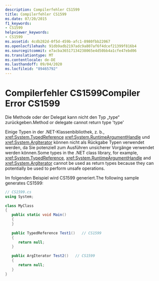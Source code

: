 ```yaml
---
description: Compilerfehler CS1599
title: Compilerfehler CS1599
ms.date: 07/20/2015
f1_keywords:
- CS1599
helpviewer_keywords:
- CS1599
ms.assetid: 4cdb282d-0f5d-459b-afc1-8980fbb22067
ms.openlocfilehash: 91db9adb2197adc9a807af6f4dcef21399f816b4
ms.sourcegitcommit: e7acba36517134238065e4d50bb4a1cfe47ebd06
ms.translationtype: MT
ms.contentlocale: de-DE
ms.lasthandoff: 09/04/2020
ms.locfileid: "89465792"
---
```

# <a name="compiler-error-cs1599"></a><span data-ttu-id="efa5e-103">Compilerfehler CS1599</span><span class="sxs-lookup"><span data-stu-id="efa5e-103">Compiler Error CS1599</span></span>
<span data-ttu-id="efa5e-104">Die Methode oder der Delegat kann nicht den Typ „type“ zurückgeben.</span><span class="sxs-lookup"><span data-stu-id="efa5e-104">Method or delegate cannot return type 'type'</span></span>  
  
 <span data-ttu-id="efa5e-105">Einige Typen in der .NET-Klassenbibliothek, z. b., <xref:System.TypedReference> <xref:System.RuntimeArgumentHandle> und <xref:System.ArgIterator> können nicht als Rückgabe Typen verwendet werden, da Sie potenziell zum Ausführen unsicherer Vorgänge verwendet werden können.</span><span class="sxs-lookup"><span data-stu-id="efa5e-105">Some types in the .NET class library, for example, <xref:System.TypedReference>, <xref:System.RuntimeArgumentHandle> and <xref:System.ArgIterator> cannot be used as return types because they can potentially be used to perform unsafe operations.</span></span>  
  
 <span data-ttu-id="efa5e-106">Im folgenden Beispiel wird CS1599 generiert.</span><span class="sxs-lookup"><span data-stu-id="efa5e-106">The following sample generates CS1599:</span></span>  
  
```csharp  
// CS1599.cs  
using System;  
  
class MyClass  
{  
   public static void Main()  
   {  
   }  
  
   public TypedReference Test1()   // CS1599  
   {  
      return null;  
   }  
  
   public ArgIterator Test2()   // CS1599  
   {  
      return null;  
   }  
}  
```
